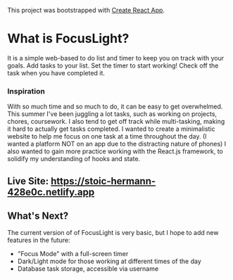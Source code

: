 This project was bootstrapped with [Create React App](https://github.com/facebook/create-react-app).

# What is FocusLight?
It is a simple web-based to do list and timer to keep you on track with your goals. Add tasks to your list. Set the timer to start working! Check off the task when you have completed it. 

### Inspiration
With so much time and so much to do, it can be easy to get overwhelmed. This summer I've been juggling a lot tasks, such as working on projects, chores, coursework. I also tend to get off track while multi-tasking, making it hard to actually get tasks completed. I wanted to create a minimalistic website to help me focus on one task at a time throughout the day. (I wanted a platform NOT on an app due to the distracting nature of phones) I also wanted to gain more practice working with the React.js framework, to solidify my understanding of hooks and state. 

## Live Site: https://stoic-hermann-428e0c.netlify.app

## What's Next?
The current version of of FocusLight is very basic, but I hope to add new features in the future:
  - "Focus Mode" with a full-screen timer
  - Dark/Light mode for those working at different times of the day
  - Database task storage, accessible via username
  
